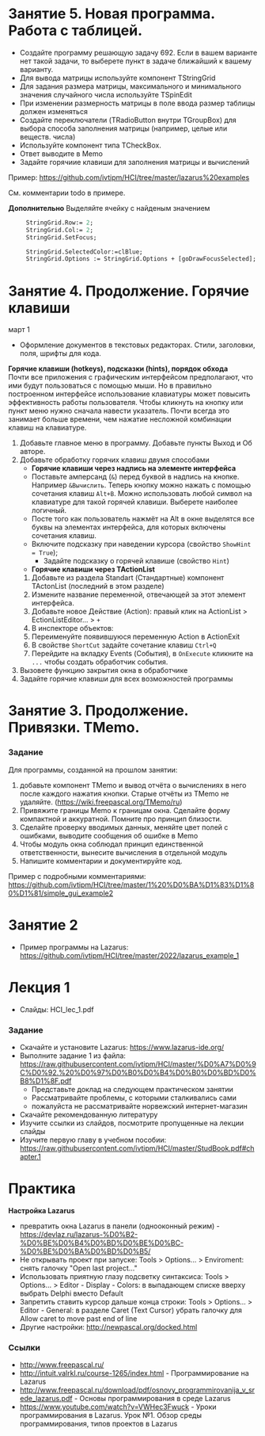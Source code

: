 # Занятие 5. Новая программа. Работа с таблицей.
- Создайте программу решающую задачу 692. Если в вашем варианте нет такой задачи, то выберете пункт в задаче ближайший к вашему варианту.
- Для вывода матрицы используйте компонент TStringGrid
- Для задания размера матрицы, максимального и минимального значения случайного числа используйте TSpinEdit
- При изменении размерность матрицы в поле ввода размер таблицы должен изменяться
- Создайте переключатели (TRadioButton внутри TGroupBox) для выбора способа заполнения матрицы (например, целые или веществ. числа)
- Используйте компонент типа TCheckBox. 
- Ответ выводите в Memo
- Задайте горячиие клавиши для заполнения матрицы и вычислений


Пример: https://github.com/ivtipm/HCI/tree/master/lazarus%20examples

См. комментарии todo в примере.


**Дополнительно**
Выделяйте ячейку с найденым значением
```pascal
     StringGrid.Row:= 2;
     StringGrid.Col:= 2;
     StringGrid.SetFocus;

     StringGrid.SelectedColor:=clBlue;
     StringGrid.Options := StringGrid.Options + [goDrawFocusSelected];
```


# Занятие 4. Продолжение. Горячие клавиши
март 1
- Оформление документов в текстовых редакторах. Стили, заголовки, поля, шрифты для кода.

**Горячие клавиши (hotkeys), подсказки (hints), порядок обхода**\
Почти все приложения с графическим интерфейсом предполагают, что ими будут пользоваться с помощью мыши.
Но в правильно построенном интерфейсе использование клавиатуры может повысить эффективность работы пользователя.
Чтобы кликнуть на кнопку или пункт меню нужно сначала навести указатель.
Почти всегда это занимает больше времени, чем нажатие несложной комбинации клавиш на клавиатуре.

1. Добавьте главное меню в программу. Добавьте пункты Выход и Об авторе.
1. Добавьте обработку горячих клавиш двумя способами
    - **Горячие клавиши через надпись на элементе интерфейса**
    - Поставьте амперсанд (`&`) перед буквой в надпись на кнопке. Например `&Вычислить`. Теперь кнопку можно нажать с помощью сочетания клавиш `Alt+В`. Можно использовать любой символ на клавиатуре для такой горячей клавиши. Выберете наиболее логичный.
    - Посте того как пользователь нажмёт на Alt в окне выделятся все буквы на элементах интерфейса, для которых включены сочетания клавиш.
    - Включите подсказку при наведении курсора (свойство `ShowHint = True`);
      - Задайте подсказку о горячей клавише (свойство `Hint`)
   - **Горячие клавиши через TActionList**
   1. Добавьте из раздела Standart (Стандартные) компонент TActonList (последний в этом разделе)
   1. Измените название переменной, отвечающей за этот элемент интерфейса.
   1. Добавьте новое Действие (Action): правый клик на ActionList > EctionListEditor... > `+`
   1. В инспекторе объектов:
     1. Переименуйте появившуюся переменную Action в ActionExit
     1. В свойстве `ShortCut` задайте сочетание клавиш `Ctrl+Q`
     1. Перейдите на вкладку Events (События), в `OnExecute` кликните на `...` чтобы создать обработчик события.
  1. Вызовете функцию закрытия окна в обработчике
  1. Задайте горячие клавиши для всех возможностей программы  


# Занятие 3. Продолжение. Привязки. TMemo.
### Задание
Для программы, созданной на прошлом занятии:
1. добавьте компонент TMemo и вывод отчёта о вычислениях в него после каждого нажатия кнопки. Старые отчёты из TMemo не удаляйте. (https://wiki.freepascal.org/TMemo/ru)
2. Привяжите границы Memo к границам окна. Сделайте форму компактной и аккуратной. Помните про принцип близости.
3. Сделайте проверку вводимых данных, меняйте цвет полей с ошибками, выводите сообщения об ошибке в Memo
4. Чтобы модуль окна соблюдал принцип единственной ответственности, вынесите вычисления в отдельной модуль
5. Напишите комментарии и документируйте код.

Пример с подробными комментариями: https://github.com/ivtipm/HCI/tree/master/1%20%D0%BA%D1%83%D1%80%D1%81/simple_gui_example2


# Занятие 2
- Пример программы на Lazarus: https://github.com/ivtipm/HCI/tree/master/2022/lazarus_example_1

# Лекция 1
- Слайды: HCI_lec_1.pdf


### Задание
- Скачайте и установите Lazarus: https://www.lazarus-ide.org/
- Выполните задание 1 из файла: https://raw.githubusercontent.com/ivtipm/HCI/master/%D0%A7%D0%9C%D0%92.%20%D0%97%D0%B0%D0%B4%D0%B0%D0%BD%D0%B8%D1%8F.pdf
  - Представьте доклад на следующем практическом занятии
  - Рассматривайте проблемы, с которыми сталкивались сами
  - пожалуйста не рассматривайте норвежский интернет-магазин
- Скачайте рекомендованную литературу
- Изучите ссылки из слайдов, посмотрите пропущенные на лекции слайды
- Изучите первую главу в учебном пособии: https://raw.githubusercontent.com/ivtipm/HCI/master/StudBook.pdf#chapter.1


# Практика

**Настройка Lazarus**
- превратить окна Lazarus в панели (однооконный режим) - https://devlaz.ru/lazarus-%D0%B2-%D0%BE%D0%B4%D0%BD%D0%BE%D0%BC-%D0%BE%D0%BA%D0%BD%D0%B5/
- Не открывать проект при запуске: Tools > Options... > Enviroment: снять галочку "Open last project..."
- Использовать приятную глазу подсветку синтаксиса: Tools > Options... > Editor - Display - Colors: в выпадающем списке вверху выбрать Delphi вместо Default
- Запретить ставить курсор дальше конца строки: Tools > Options... > Editor - General: в разделе Caret (Text Cursor) убрать галочку для Allow caret to move past end of line
- Другие настройки: http://newpascal.org/docked.html


### Ссылки
- http://www.freepascal.ru/
- http://intuit.valrkl.ru/course-1265/index.html - Программирование на Lazarus
- http://www.freepascal.ru/download/pdf/osnovy_programmirovanija_v_srede_lazarus.pdf - Основы программирования в среде Lazarus
- https://www.youtube.com/watch?v=VWHec3Fwuck - Уроки программирования в Lazarus. Урок №1. Обзор среды программирования, типов проектов в Lazarus

